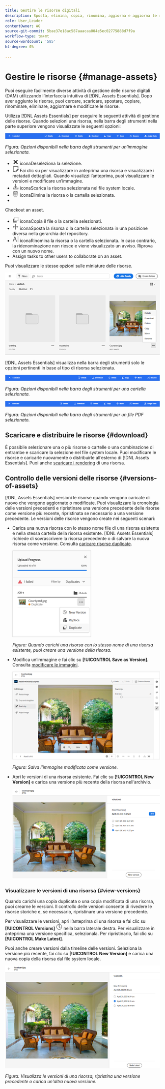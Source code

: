 ```yaml
---
title: Gestire le risorse digitali
description: Sposta, elimina, copia, rinomina, aggiorna e aggiorna le risorse in [!DNL Assets Essentials].
role: User,Leader
contentOwner: AG
source-git-commit: 5bae37e18ac587aaacaa004e5ec02775888d7f9a
workflow-type: tm+mt
source-wordcount: '585'
ht-degree: 0%

---
```



# Gestire le risorse {#manage-assets}

Puoi eseguire facilmente diverse attività di gestione delle risorse digitali (DAM) utilizzando l’interfaccia intuitiva di [!DNL Assets Essentials]. Dopo aver aggiunto le risorse, puoi cercare, scaricare, spostare, copiare, rinominare, eliminare, aggiornare e modificare le risorse.

Utilizza [!DNL Assets Essentials] per eseguire le seguenti attività di gestione delle risorse. Quando selezioni una risorsa, nella barra degli strumenti nella parte superiore vengono visualizzate le seguenti opzioni:

![Opzioni della barra degli strumenti quando si seleziona una risorsa](assets/toolbar-image-selected.png)

*Figura: Opzioni disponibili nella barra degli strumenti per un’immagine selezionata.*

* ![deseleziona ](assets/do-not-localize/close-icon.png) iconaDeseleziona la selezione.
* ![icona dei dettagli](assets/do-not-localize/edit-in-icon.png) Fai clic su per visualizzare in anteprima una risorsa e visualizzare i metadati dettagliati. Quando visualizzi l’anteprima, puoi visualizzare le versioni e modificare un’immagine.
* ![scarica ](assets/do-not-localize/download-icon.png) iconaScarica la risorsa selezionata nel file system locale.
* ![Elimina ](assets/do-not-localize/delete-icon.png) iconaElimina la risorsa o la cartella selezionata.
* 

   <!-- ![checkout icon](assets/do-not-localize/checkout-icon.png) --> Checkout an asset.
* ![copia ](assets/do-not-localize/copy-icon.png) iconaCopia il file o la cartella selezionati.
* ![sposta ](assets/do-not-localize/move-icon.png) iconaSposta la risorsa o la cartella selezionata in una posizione diversa nella gerarchia del repository.
* ![rinomina ](assets/do-not-localize/rename-icon.png) iconaRinomina la risorsa o la cartella selezionata. In caso contrario, la ridenominazione non riesce e viene visualizzato un avviso. Riprova con un nuovo nome.
* 
   <!-- ![assign task icon](assets/do-not-localize/assign-task-icon.png) --> Assign tasks to other users to collaborate on an asset.

Puoi visualizzare le stesse opzioni sulle miniature delle risorse.

![Opzioni sulla miniatura della risorsa per gestire una risorsa](assets/options-on-thumbnail.png)

[!DNL Assets Essentials] visualizza nella barra degli strumenti solo le opzioni pertinenti in base al tipo di risorsa selezionata.

![Opzioni della barra degli strumenti quando si seleziona una risorsa](assets/toolbar-folder-selected.png)

*Figura: Opzioni disponibili nella barra degli strumenti per una cartella selezionata.*

![Opzioni della barra degli strumenti quando si seleziona una risorsa](assets/toolbar-pdf-selected.png)

*Figura: Opzioni disponibili nella barra degli strumenti per un file PDF selezionato.*

## Scaricare e distribuire le risorse {#download}

È possibile selezionare una o più risorse o cartelle o una combinazione di entrambe e scaricare la selezione nel file system locale. Puoi modificare le risorse e caricarle nuovamente o distribuirle all’esterno di [!DNL Assets Essentials]. Puoi anche [scaricare i rendering](/help/add-delete.md#renditions) di una risorsa.

## Controllo delle versioni delle risorse {#versions-of-assets}

<!-- 
TBD: query for engineering: How many versions are maintained. What happens when we reach that limit? Are old versions automatically removed? -->

[!DNL Assets Essentials] versioni le risorse quando vengono caricate di nuovo che vengono aggiornate o modificate. Puoi visualizzare la cronologia delle versioni precedenti e ripristinare una versione precedente delle risorse come versione più recente, ripristinata se necessario a una versione precedente. Le versioni delle risorse vengono create nei seguenti scenari:

* Carica una nuova risorsa con lo stesso nome file di una risorsa esistente e nella stessa cartella della risorsa esistente. [!DNL Assets Essentials] richiede di sovrascrivere la risorsa precedente o di salvare la nuova risorsa come versione. Consulta [caricare risorse duplicate](/help/add-delete.md#resolve-upload-fails).

   ![Crea versioni durante il caricamento](assets/uploads-manage-duplicates.png)

   *Figura: Quando carichi una risorsa con lo stesso nome di una risorsa esistente, puoi creare una versione della risorsa.*

* Modifica un’immagine e fai clic su **[!UICONTROL Save as Version]**. Consulta [modificare le immagini](/help/edit-images.md).

   ![Salvare l’immagine modificata come versione](assets/edit-image2.png)

   *Figura: Salva l’immagine modificata come versione.*

* Apri le versioni di una risorsa esistente. Fai clic su **[!UICONTROL New Version]** e carica una versione più recente della risorsa nell’archivio.

   ![Opzione per caricare una nuova versione di una risorsa dalla cronologia delle versioni](assets/view-asset-versions2.png)

### Visualizzare le versioni di una risorsa {#view-versions}

Quando carichi una copia duplicata o una copia modificata di una risorsa, puoi crearne le versioni. Il controllo delle versioni consente di rivedere le risorse storiche e, se necessario, ripristinare una versione precedente.

Per visualizzare le versioni, apri l’anteprima di una risorsa e fai clic su **[!UICONTROL Versions]** ![Icona Versioni](assets/do-not-localize/versions-clock-icon.png) nella barra laterale destra. Per visualizzare in anteprima una versione specifica, selezionala. Per ripristinarlo, fai clic su **[!UICONTROL Make Latest]**.

Puoi anche creare versioni dalla timeline delle versioni. Seleziona la versione più recente, fai clic su **[!UICONTROL New Version]** e carica una nuova copia della risorsa dal file system locale.

![Visualizzare le versioni di una risorsa](assets/view-asset-versions1.png)

*Figura: Visualizza le versioni di una risorsa, ripristina una versione precedente o carica un&#39;altra nuova versione.*

